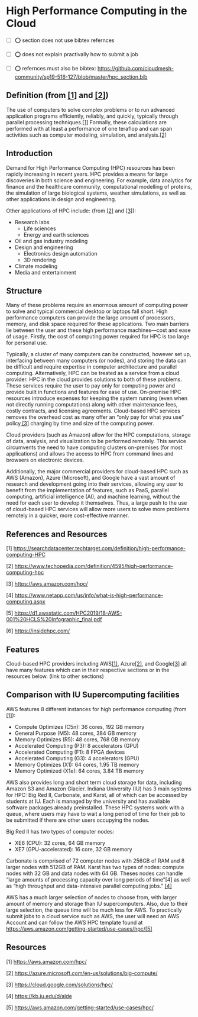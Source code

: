 

# High Performance Computing in the Cloud

- [ ] :o: section does not use bibtex refernces
- [ ] :o: does not explain practivally how to submit a job
- [ ] :o: refernces must also be bibtex: https://github.com/cloudmesh-community/sp19-516-127/blob/master/hpc_section.bib


## Definition (from [[1]](<https://searchdatacenter.techtarget.com/definition/high-performance-computing-HPC>) and [[2]](<https://www.techopedia.com/definition/4595/high-performance-computing-hpc>))

The use of computers to solve complex problems or to run advanced application programs efficiently, reliably, and quickly, typically through parallel processing techniques.[[1]](https://searchdatacenter.techtarget.com/definition/high-performance-computing-HPC) Formally, these calculations are performed with at least a performance of one teraflop and can span activities such as computer modeling, simulation, and analysis.[[2]](https://www.techopedia.com/definition/4595/high-performance-computing-hpc)

## Introduction

Demand for High Performance Computing (HPC) resources has been rapidly increasing in recent years. HPC provides a means for large discoveries in both science and engineering. For example, data analytics for finance and the healthcare community, computational modelling of proteins, the simulation of large biological systems, weather simulations, as well as other applications in design and engineering.

Other applications of HPC include: (from [[2]](<https://www.techopedia.com/definition/4595/high-performance-computing-hpc>) and [[3]](<https://aws.amazon.com/hpc/>)):

* Research labs
  * Life sciences
  * Energy and earth sciences
* Oil and gas industry modeling
* Design and engineering
  * Electronics design automation
  * 3D rendering
* Climate modeling
* Media and entertainment

## Structure

Many of these problems require an enormous amount of computing power to solve and typical commercial desktop or laptops fall short. High performance computers can provide the large amount of processors, memory, and disk space required for these applications. Two main barriers lie between the user and these high performance machines—cost and ease of usage. Firstly, the cost of computing power required for HPC is too large for personal use.

Typically, a cluster of many computers can be constructed, however set up, interfacing between many computers (or nodes), and storing the data can be difficult and require expertise in computer architecture and parallel computing. Alternatively, HPC can be treated as a service from a cloud provider. HPC in the cloud provides solutions to both of these problems. These services require the user to pay only for computing power and provide built in functions and features for ease of use. On-premise HPC resources introduce expenses for keeping the system running (even when not directly running computations) along with other maintenance fees, costly contracts, and licensing agreements. Cloud-based HPC services removes the overhead cost as many offer an “only pay for what you use” policy,[[3]](<https://aws.amazon.com/hpc/>) charging by time and size of the computing power.

Cloud providers (such as Amazon) allow for the HPC computations, storage of data, analysis, and visualization to be performed remotely. This service circumvents the need to have computing clusters on-premises (for most applications) and allows the access to HPC from command lines and browsers on electronic devices.

Additionally, the major commercial providers for cloud-based HPC such as AWS (Amazon), Azure (Microsoft), and Google have a vast amount of research and development going into their services, allowing any user to benefit from the implementation of features, such as PaaS, parallel computing, artificial intelligence (AI), and machine learning, without the need for each user to develop it themselves. Thus, a large push to the use of cloud-based HPC services will allow more users to solve more problems remotely in a quicker, more cost-effective manner.

## References and Resources

 [1] <https://searchdatacenter.techtarget.com/definition/high-performance-computing-HPC>
 
 [2] <https://www.techopedia.com/definition/4595/high-performance-computing-hpc>
  
 [3] <https://aws.amazon.com/hpc/>
  
 [4] <https://www.netapp.com/us/info/what-is-high-performance-computing.aspx> 
  
 [5] <https://d1.awsstatic.com/HPC2019/18-AWS-001%20HCLS%20Infographic_final.pdf>
  
 [6] <https://insidehpc.com/>
  

## Features

Cloud-based HPC providers including AWS[[1]](<https://aws.amazon.com/hpc/>), Azure[[2]](<https://azure.microsoft.com/en-us/solutions/big-compute/>), and Google[[3]](<https://cloud.google.com/solutions/hpc/>) all have many features which can in their respective sections or in the resources below. (link to other sections)

## Comparison with IU Supercomputing facilities

AWS features 8 different instances for high performance computing (from [[1]](<https://aws.amazon.com/hpc/>)):

* Compute Optimizes (C5n): 36 cores, 192 GB memory
* General Purpose (M5): 48 cores, 384 GB memory
* Memory Optimizes (R5): 48 cores, 768 GB memory
* Accelerated Computing (P3): 8 accelerators (GPU)
* Accelerated Computing (F1): 8 FPGA devices
* Accelerated Computing (G3): 4 accelerators (GPU)
* Memory Optimizes (X1): 64 cores, 1.95 TB memory
* Memory Optimized (X1e): 64 cores, 3.84 TB memory

AWS also provides long and short term cloud storage for data, including Amazon S3 and Amazon Glacier.
Indiana University (IU) has 3 main systems for HPC: Big Red II, Carbonate, and Karst, all of which can be accessed by students at IU. Each is managed by the university and has available software packages already preinstalled. These HPC systems work with a queue, where users may have to wait a long period of time for their job to be submitted if there are other users occupying the nodes.

Big Red II has two types of computer nodes:
* XE6 (CPU): 32 cores, 64 GB memory
* XE7 (GPU-accelerated): 16 core, 32 GB memory

Carbonate is comprised of 72 computer nodes with 256GB of RAM and 8 larger nodes with 512GB of RAM.
Karst has two types of nodes: compute nodes with 32 GB and data nodes with 64 GB. Theses nodes can handle “large amounts of processing capacity over long periods of time”[4] as well as “high throughput and data-intensive parallel computing jobs.” [[4]](<https://kb.iu.edu/d/alde>)

AWS has a much larger selection of nodes to choose from, with larger amount of memory and storage than IU supercomputers. Also, due to their large selection, the queue time will be much less for AWS. To practically submit jobs to a cloud service such as AWS, the user will need an AWS Account and can follow the AWS HPC template found at <https://aws.amazon.com/getting-started/use-cases/hpc/>[[5]](<https://aws.amazon.com/getting-started/use-cases/hpc/>)

## Resources

 [1] <https://aws.amazon.com/hpc/>
  
 [2] <https://azure.microsoft.com/en-us/solutions/big-compute/>
  
 [3] <https://cloud.google.com/solutions/hpc/>
  
 [4] <https://kb.iu.edu/d/alde>
  
 [5] <https://aws.amazon.com/getting-started/use-cases/hpc/>
  
